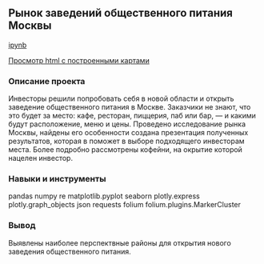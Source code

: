 ## Рынок заведений общественного питания Москвы

[ipynb](https://github.com/Roman-K11/Portfolio/blob/a16acf6750296b0667dd63b827637e70110674b7/Moscow%20Cafe/Cafe.ipynb)

[Просмотр html с построенными картами](https://htmlpreview.github.io/?https://github.com/Roman-K11/Portfolio/blob/a16acf6750296b0667dd63b827637e70110674b7/Moscow%20Cafe/Cafe.html)

### Описание проекта
Инвесторы решили попробовать себя в новой области и открыть заведение общественного питания в Москве. Заказчики не знают, что это будет за место: кафе, ресторан, пиццерия, паб или бар, — и какими будут расположение, меню и цены. Проведено исследование рынка Москвы, найдены его особенности создана презентация полученных результатов, которая в поможет в выборе подходящего инвесторам места. Более подробно рассмотрены кофейни, на окрытие которой нацелен инвестор.

### Навыки и инструменты
pandas
numpy
re
matplotlib.pyplot
seaborn
plotly.express
plotly.graph_objects
json
requests
folium
folium.plugins.MarkerCluster

### Вывод
Выявлены наиболее перспектвные районы для открытия нового заведения общественного питания.
